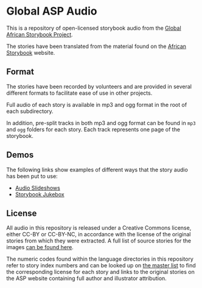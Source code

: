 # Global ASP Audio
This is a repository of open-licensed storybook audio from the [Global African Storybook Project](https://global-asp.github.io).

The stories have been translated from the material found on the [African Storybook](http://africanstorybook.org/) website.

## Format

The stories have been recorded by volunteers and are provided in several different formats to facilitate ease of use in other projects.

Full audio of each story is available in mp3 and ogg format in the root of each subdirectory.

In addition, pre-split tracks in both mp3 and ogg format can be found in `mp3` and `ogg` folders for each story. Each track represents one page of the storybook.

## Demos

The following links show examples of different ways that the story audio has been put to use:

* [Audio Slideshows](https://global-asp.github.io/audio)
* [Storybook Jukebox](https://global-asp.github.io/jukebox)

## License
All audio in this repository is released under a Creative Commons license, either CC-BY or CC-BY-NC, in accordance with the license of the original stories from which they were extracted. A full list of source stories for the images [can be found here](https://global-asp.github.io/stories/master.html).

The numeric codes found within the language directories in this repository refer to story index numbers and can be looked up on [the master list](https://global-asp.github.io/stories/master.html) to find the corresponding license for each story and links to the original stories on the ASP website containing full author and illustrator attribution.
